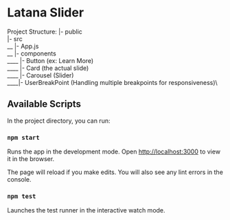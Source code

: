 # Latana Slider

Project Structure:
|- public\
|- src\
__ |- App.js\
__ |- components\
____ |- Button (ex: Learn More)\
____ |- Card (the actual slide)\
____ |- Carousel (Slider)\
 ____|- UserBreakPoint (Handling multiple breakpoints for responsiveness)\
    

## Available Scripts

In the project directory, you can run:

### `npm start`

Runs the app in the development mode.
Open [http://localhost:3000](http://localhost:3000) to view it in the browser.

The page will reload if you make edits.
You will also see any lint errors in the console.

### `npm test`

Launches the test runner in the interactive watch mode.

